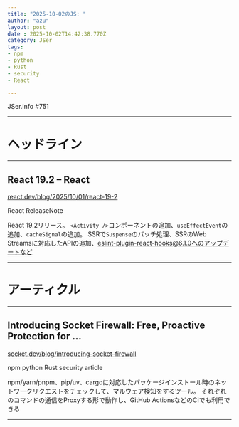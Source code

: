 ```yaml
---
title: "2025-10-02のJS: "
author: "azu"
layout: post
date : 2025-10-02T14:42:38.770Z
category: JSer
tags:
- npm
- python
- Rust
- security
- React

---
```


JSer.info #751

----

<h1 class="site-genre">ヘッドライン</h1>

----

## React 19.2 – React
[react.dev/blog/2025/10/01/react-19-2](https://react.dev/blog/2025/10/01/react-19-2 "React 19.2 – React")
<p class="jser-tags jser-tag-icon"><span class="jser-tag">React</span> <span class="jser-tag">ReleaseNote</span></p>

React 19.2リリース。
`<Activity />`コンポーネントの追加、`useEffectEvent`の追加、`cacheSignal`の追加。
SSRで`Suspense`のバッチ処理、SSRのWeb Streamsに対応したAPIの追加、eslint-plugin-react-hooks@6.1.0へのアップデートなど


----
<h1 class="site-genre">アーティクル</h1>

----

## Introducing Socket Firewall: Free, Proactive Protection for ...
[socket.dev/blog/introducing-socket-firewall](https://socket.dev/blog/introducing-socket-firewall "Introducing Socket Firewall: Free, Proactive Protection for ...")
<p class="jser-tags jser-tag-icon"><span class="jser-tag">npm</span> <span class="jser-tag">python</span> <span class="jser-tag">Rust</span> <span class="jser-tag">security</span> <span class="jser-tag">article</span></p>

npm/yarn/pnpm、pip/uv、cargoに対応したパッケージインストール時のネットワークリクエストをチェックして、マルウェア検知をするツール。
それぞれのコマンドの通信をProxyする形で動作し、GitHub ActionsなどのCIでも利用できる


----
